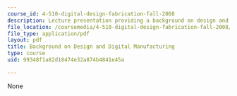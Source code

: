 ```yaml
---
course_id: 4-510-digital-design-fabrication-fall-2008
description: Lecture presentation providing a background on design and digital manufacturing.
file_location: /coursemedia/4-510-digital-design-fabrication-fall-2008/99348f1a82d18474e32a874b4841e45a_lec2.pdf
file_type: application/pdf
layout: pdf
title: Background on Design and Digital Manufacturing
type: course
uid: 99348f1a82d18474e32a874b4841e45a

---
```

None